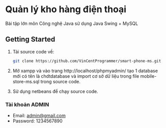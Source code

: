 
# Quản lý kho hàng điện thoại
Bài tập lớn môn Công nghệ Java sử dụng Java Swing + MySQL
## Getting Started

1. Tải source code về:

   ```bash
   git clone https://github.com/VinCentProgrammer/smart-phone-ms.git
   ```
2. Mở xampp và vào trang http://localhost/phpmyadmin/ tạo 1 database mới có tên là chdtdatabase và import cơ sở dữ liệu trong file mobile-store-ms.sql trong source code.

3. Sử dụng netbeans để chạy source code.

### Tài khoản ADMIN
- Email: admin@gmail.com
- Password: 1234567890
